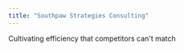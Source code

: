 ```yaml
---
title: "Southpaw Strategies Consulting"
---
```


Cultivating efficiency that competitors can't match